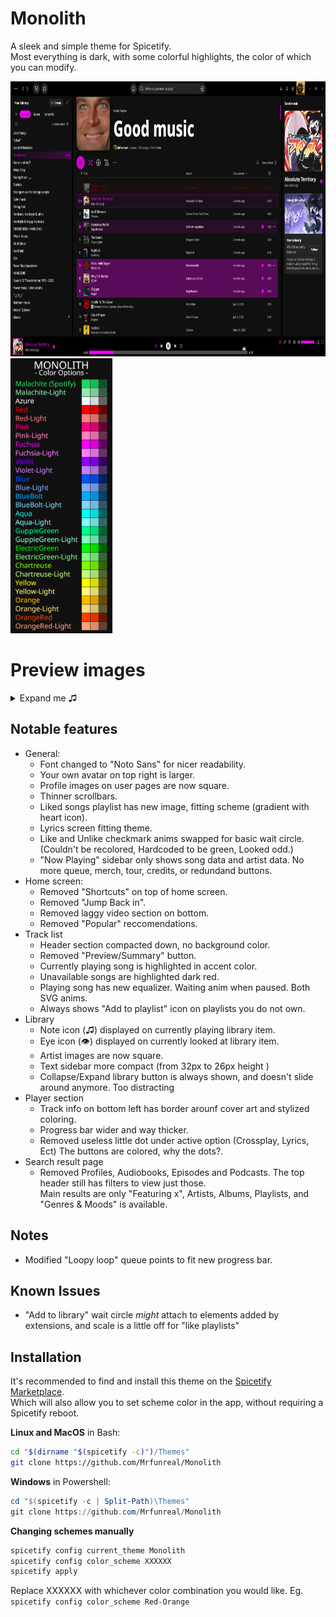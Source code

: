 # Monolith

A sleek and simple theme for Spicetify.<br> 
Most everything is dark, with some colorful highlights, the color of which you can modify.
<div class="grid" markdown>
<img src="./img/prev_Playlist.png" width="auto" height="440"> <img src="./img/Colors.png" width="auto" height="440">
</div>

# Preview images
<details><summary>Expand me ♫</summary>
<img src="./img/liked.png">
<img src="./img/library.png" width="300" height="auto">
</details>

## Notable features
- General:
	- Font changed to "Noto Sans" for nicer readability.
	- Your own avatar on top right is larger.
	- Profile images on user pages are now square.
	- Thinner scrollbars.
	- Liked songs playlist has new image, fitting scheme (gradient with heart icon).
	- Lyrics screen fitting theme.
	- Like and Unlike checkmark anims swapped for basic wait circle. (Couldn't be recolored, Hardcoded to be green, Looked odd.)
	- "Now Playing" sidebar only shows song data and artist data. No more queue, merch, tour, credits, or redundand buttons.
- Home screen:
	- Removed "Shortcuts" on top of home screen.
	- Removed "Jump Back in".
	- Removed laggy video section on bottom.
	- Removed "Popular" reccomendations.
- Track list
	- Header section compacted down, no background color.
	- Removed "Preview/Summary" button.
	- Currently playing song is highlighted in accent color.
	- Unavailable songs are highlighted dark red.
	- Playing song has new equalizer. Waiting anim when paused. Both SVG anims.
	- Always shows "Add to playlist" icon on playlists you do not own.
- Library
	- Note icon (♫) displayed on currently playing library item.
	- Eye icon (👁) displayed on currently looked at library item.
	- Artist images are now square.
	- Text sidebar more compact (from 32px to 26px height )
	- Collapse/Expand library button is always shown, and doesn't slide around anymore. Too distracting
- Player section
	- Track info on bottom left has border arounf cover art and stylized coloring.
	- Progress bar wider and way thicker.
	- Removed useless little dot under active option (Crossplay, Lyrics, Ect) The buttons are colored, why the dots?.
- Search result page
	- Removed Profiles, Audiobooks, Episodes and Podcasts. The top header still has filters to view just those.<br>
Main results are only "Featuring x", Artists, Albums, Playlists, and "Genres & Moods" is available.

## Notes
- Modified "Loopy loop" queue points to fit new progress bar.

## Known Issues
- "Add to library" wait circle _might_ attach to elements added by extensions, and scale is a little off for "like playlists"

## Installation
It's recommended to find and install this theme on the [Spicetify Marketplace](https://github.com/CharlieS1103/spicetify-marketplace).<br> 
Which will also allow you to set scheme color in the app, without requiring a Spicetify reboot.


**Linux and MacOS** in Bash:
```bash
cd "$(dirname "$(spicetify -c)")/Themes"
git clone https://github.com/Mrfunreal/Monolith
```

**Windows** in Powershell:
```powershell
cd "$(spicetify -c | Split-Path)\Themes"
git clone https://github.com/Mrfunreal/Monolith
```

**Changing schemes manually**
```Powershell
spicetify config current_theme Monolith
spicetify config color_scheme XXXXXX
spicetify apply
```
Replace XXXXXX with whichever color combination you would like. Eg. `spicetify config color_scheme Red-Orange`


